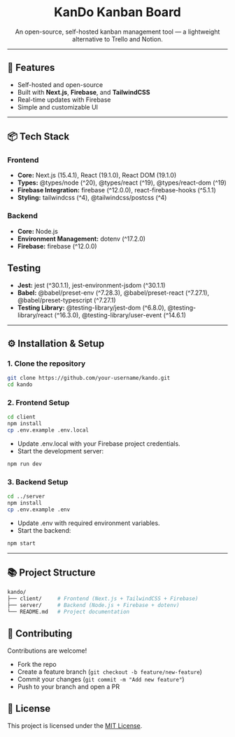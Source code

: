 <h1 align="center">KanDo Kanban Board</h1>

<p align="center">
  An open-source, self-hosted kanban management tool — a lightweight alternative to Trello and Notion.
</p>

---

## 🚀 Features
- Self-hosted and open-source
- Built with **Next.js**, **Firebase**, and **TailwindCSS**
- Real-time updates with Firebase
- Simple and customizable UI

---


## 📦 Tech Stack

### Frontend
- **Core:** Next.js (15.4.1), React (19.1.0), React DOM (19.1.0)
- **Types:** @types/node (^20), @types/react (^19), @types/react-dom (^19)
- **Firebase Integration:** firebase (^12.0.0), react-firebase-hooks (^5.1.1)
- **Styling:** tailwindcss (^4), @tailwindcss/postcss (^4)

### Backend
- **Core:** Node.js
- **Environment Management:** dotenv (^17.2.0)
- **Firebase:** firebase (^12.0.0)

## Testing
- **Jest:** jest (^30.1.1), jest-environment-jsdom (^30.1.1)
- **Babel:** @babel/preset-env (^7.28.3), @babel/preset-react (^7.27.1), @babel/preset-typescript (^7.27.1)
- **Testing Library:** @testing-library/jest-dom (^6.8.0), @testing-library/react (^16.3.0), @testing-library/user-event (^14.6.1)

---

## ⚙️ Installation & Setup

### 1. Clone the repository
```bash
git clone https://github.com/your-username/kando.git
cd kando
```

### 2. Frontend Setup
```bash
cd client
npm install
cp .env.example .env.local
```
- Update .env.local with your Firebase project credentials.
- Start the development server:
```bash
npm run dev
```

### 3. Backend Setup
```bash
cd ../server
npm install
cp .env.example .env
```
- Update .env with required environment variables.
- Start the backend:
```bash
npm start
```

--- 

## 📚 Project Structure
```bash
kando/
├── client/     # Frontend (Next.js + TailwindCSS + Firebase)
├── server/     # Backend (Node.js + Firebase + dotenv)
└── README.md   # Project documentation
```

## 🤝 Contributing
Contributions are welcome!
- Fork the repo
- Create a feature branch (`git checkout -b feature/new-feature`)
- Commit your changes (`git commit -m "Add new feature"`)
- Push to your branch and open a PR

## 📄 License
This project is licensed under the [MIT License](https://choosealicense.com/licenses/mit/).